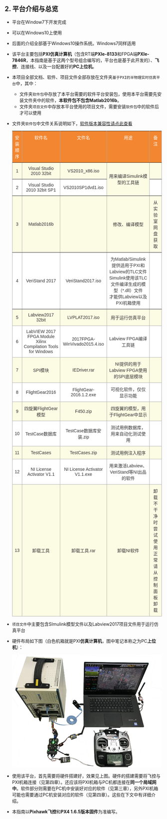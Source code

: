 ## 2. 平台介绍与总览

- 平台在Window7下开发完成

- 可以在Windows10上使用

- 后面的介绍全部基于Windows10操作系统。Windows7同样适用

- 该平台主要包括**PXI仿真计算机**（包含RT端**PXIe-8133**和FPGA端**PXIe-7846R**，本指南是基于这两个型号组合编写的，平台也是基于此开发的）、**飞控**、连接线、以及一台配置好的**PC上位机**。

- 本项目全部文档、软件、项目文件全部存放在文件夹`基于PXI的半物理实时仿真平台`中，其中：

  - 文件夹`软件包`中存放了本平台需要的软件平台安装包，使用本平台需要先安装文件夹中的软件，**本软件包不包含Matlab2016b**。
  - 文件夹`项目文件`中存放本平台使用的项目文件，需要安装`软件包`中的软件后才可以使用

- 文件夹`软件包`中文件关系说明如下，[软件版本兼容性请点此查看](http://www.ni.com/product-documentation/54028/en/)

  <style type="text/css">
  .tg  {border-collapse:collapse;border-spacing:0;border-color:#aaa;}
  .tg td{font-family:Arial, sans-serif;font-size:14px;padding:10px 5px;border-style:solid;border-width:1px;overflow:hidden;word-break:normal;border-color:#aaa;color:#333;background-color:#fff;}
  .tg th{font-family:Arial, sans-serif;font-size:14px;font-weight:normal;padding:10px 5px;border-style:solid;border-width:1px;overflow:hidden;word-break:normal;border-color:#aaa;color:#fff;background-color:#f38630;}
  .tg .tg-g6ne{background-color:#FCFBE3;border-color:inherit;text-align:center}
  .tg .tg-s6z2{text-align:center}
  .tg .tg-c3ow{border-color:inherit;text-align:center;vertical-align:top}
  .tg .tg-uys7{border-color:inherit;text-align:center}
  .tg .tg-lyaj{background-color:#FCFBE3;text-align:center}
  </style>
  <table class="tg">
    <tr>
      <th class="tg-c3ow">安装顺序</th>
      <th class="tg-c3ow">软件名</th>
      <th class="tg-c3ow">文件名</th>
      <th class="tg-c3ow">用途</th>
      <th class="tg-c3ow">备注</th>
    </tr>
    <tr>
      <td class="tg-g6ne">1</td>
      <td class="tg-g6ne">Visual Studio 2010 32bit</td>
      <td class="tg-g6ne">VS2010_x86.iso</td>
      <td class="tg-g6ne" rowspan="2">用来编译Simulink模型的工具链</td>
      <td class="tg-g6ne"></td>
    </tr>
    <tr>
      <td class="tg-uys7">2</td>
      <td class="tg-uys7">Visual Studio 2010 32bit SP1</td>
      <td class="tg-uys7">VS2010SP1dvd1.iso</td>
      <td class="tg-uys7"></td>
    </tr>
    <tr>
      <td class="tg-g6ne">3</td>
      <td class="tg-g6ne">Matlab2016b</td>
      <td class="tg-g6ne"></td>
      <td class="tg-g6ne">修改、编译模型</td>
      <td class="tg-g6ne">从实验室网盘获取</td>
    </tr>
    <tr>
      <td class="tg-uys7">4</td>
      <td class="tg-uys7">VeriStand 2017</td>
      <td class="tg-uys7">VeriStand2017.iso</td>
      <td class="tg-uys7">为Matlab/Simulink 提供适用于PXI和Labview的TLC文件<br>Simulink使用该TLC文件编译生成的模型（*.dll）文件<br>才能供Labview以及PXI机箱使用</td>
      <td class="tg-uys7"></td>
    </tr>
    <tr>
      <td class="tg-lyaj">5</td>
      <td class="tg-lyaj">Labview2017 32bit</td>
      <td class="tg-lyaj">LVPLAT2017.iso</td>
      <td class="tg-lyaj">用于运行仿真平台</td>
      <td class="tg-lyaj"></td>
    </tr>
    <tr>
      <td class="tg-s6z2">6</td>
      <td class="tg-s6z2">LabVIEW 2017 FPGA Module<br> Xilinx Compilation Tools for Windows</td>
      <td class="tg-s6z2">2017FPGA-WinVivado2015.4.iso</td>
      <td class="tg-s6z2">Labview FPGA编译工具链</td>
      <td class="tg-s6z2"></td>
    </tr>
    <tr>
      <td class="tg-lyaj">7</td>
      <td class="tg-lyaj">SPI模块</td>
      <td class="tg-lyaj">IEDriver.rar</td>
      <td class="tg-lyaj">NI提供的用于Labview FPGA使用的SPI底层模块</td>
      <td class="tg-lyaj"></td>
    </tr>
    <tr>
      <td class="tg-s6z2">8</td>
      <td class="tg-s6z2">FlightGear2016</td>
      <td class="tg-s6z2">FlightGear-2016.1.2.exe</td>
      <td class="tg-s6z2">可视化软件，仅仅显示功能</td>
      <td class="tg-s6z2"></td>
    </tr>
    <tr>
      <td class="tg-lyaj">9</td>
      <td class="tg-lyaj">四旋翼FlightGear模型</td>
      <td class="tg-lyaj">F450.zip</td>
      <td class="tg-lyaj">四旋翼的模型，用于FlightGear中显示</td>
      <td class="tg-lyaj"></td>
    </tr>
    <tr>
      <td class="tg-s6z2">10</td>
      <td class="tg-s6z2">TestCase数据库</td>
      <td class="tg-s6z2">TestCase数据库安装.zip</td>
      <td class="tg-s6z2">测试用例数据库，用来自动化测试使用</td>
      <td class="tg-s6z2"></td>
    </tr>
    <tr>
      <td class="tg-lyaj">11</td>
      <td class="tg-lyaj">TestCases</td>
      <td class="tg-lyaj">TestCases.zip</td>
      <td class="tg-lyaj">测试用例注入程序</td>
      <td class="tg-lyaj"></td>
    </tr>
    <tr>
      <td class="tg-s6z2">12</td>
      <td class="tg-s6z2">NI License Activator V1.1</td>
      <td class="tg-s6z2">NI License Activator V1.1.exe</td>
      <td class="tg-s6z2">用来激活Labview、VeriStand等NI出品的软件</td>
      <td class="tg-s6z2"></td>
    </tr>
    <tr>
      <td class="tg-lyaj">13</td>
      <td class="tg-lyaj">卸载工具</td>
      <td class="tg-lyaj">卸载工具.rar</td>
      <td class="tg-lyaj">卸载NI软件</td>
      <td class="tg-lyaj">卸载不干净时尝试使用<br>正常请从控制面板卸载</td>
    </tr>
  </table>

- `项目文件`中主要包含SImulink模型文件以及Labview2017项目文件用于运行仿真平台

- 硬件布局如下图（白色机箱就是PXI**仿真计算机**，图中笔记本称之为PC**上位机**）：

  ![1542693580615](assets/仿真平台实物图.png)

- 使用该平台，首先需要将硬件搭建好，效果见上图。硬件的搭建需要将飞控与PXI机箱连接（见第四章）。还应该将PXI机箱与PC机都连接在**同一个局域网中**。软件部分则需要在PC机中安装好对应的软件（见第三章），另外PXI机箱可能也需要通过PC机安装对应的软件（见第四章）。这些在下文中有详细介绍。

- 本指南以**Pixhawk飞控**和**PX4 1.6.5版本固件**为准编写。